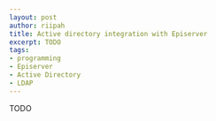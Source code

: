 ```yaml
---
layout: post
author: riipah
title: Active directory integration with Episerver
excerpt: TODO
tags:
- programming
- Episerver
- Active Directory
- LDAP
---
```


TODO